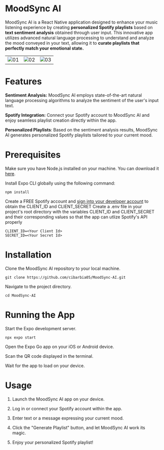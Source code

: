 # MoodSync AI
MoodSync AI is a React Native application designed to enhance your music listening experience by creating **personalized Spotify playlists** based on **text sentiment analysis** obtained through user input. This innovative app utilizes advanced natural language processing to understand and analyze the mood conveyed in your text, allowing it to **curate playlists that perfectly match your emotional state.**

|  |  |  |
|     :---:      |     :---:      |     :---:      |
| ![01](https://github.com/cibarbia05/MoodSync-AI/assets/84081765/884b2c55-d10a-4ef2-9d22-89cebee543ee)   | ![02](https://github.com/cibarbia05/MoodSync-AI/assets/84081765/e5208d6e-9037-491c-adff-fdaced2529cf)     |![03](https://github.com/cibarbia05/MoodSync-AI/assets/84081765/848574ad-faa2-4de6-98ec-3631989f958d)    |

# Features
**Sentiment Analysis:** MoodSync AI employs state-of-the-art natural language processing algorithms to analyze the sentiment of the user's input text.

**Spotify Integration:** Connect your Spotify account to MoodSync AI and enjoy seamless playlist creation directly within the app.

**Personalized Playlists**: Based on the sentiment analysis results, MoodSync AI generates personalized Spotify playlists tailored to your current mood.


# Prerequisites
Make sure you have Node.js installed on your machine. You can download it [here](https://nodejs.org/en).

Install Expo CLI globally using the following command:

```npm install```

Create a FREE Spotify account and [sign into your developer account](https://developer.spotify.com/) to obtain the CLIENT_ID and CLIENT_SECRET
Create a .env file in your project's root directory with the variables CLIENT_ID and CLIENT_SECRET and their corresponding values so that the app can utlize Spotify's API properly

```
CLIENT_ID=<Your Client Id>
SECRET_ID=<Your Secret Id>
```



# Installation
Clone the MoodSync AI repository to your local machine.

```git clone https://github.com/cibarbia05/MoodSync-AI.git```

Navigate to the project directory.

```cd MoodSync-AI```


# Running the App
Start the Expo development server.

`npx expo start`

Open the Expo Go app on your iOS or Android device.

Scan the QR code displayed in the terminal.

Wait for the app to load on your device.


# Usage
1. Launch the MoodSync AI app on your device.

2. Log in or connect your Spotify account within the app.

3. Enter text or a message expressing your current mood.

4. Click the "Generate Playlist" button, and let MoodSync AI work its magic.

5. Enjoy your personalized Spotify playlist!
